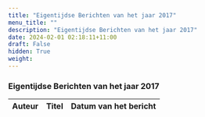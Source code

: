 ```yaml
---
title: "Eigentijdse Berichten van het jaar 2017"
menu_title: ""
description: "Eigentijdse Berichten van het jaar 2017"
date: 2024-02-01 02:18:11+11:00
draft: False
hidden: True
weight: 
---
```

### Eigentijdse Berichten van het jaar 2017

**Auteur** | **Titel** | **Datum van het bericht**
---|---|---
